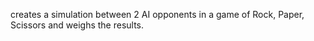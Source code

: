 
creates a simulation between 2 AI opponents in a game of Rock, Paper, Scissors and weighs the results.
